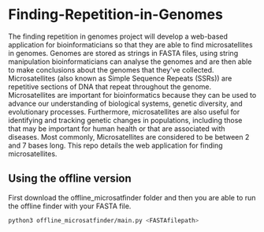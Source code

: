 # Finding-Repetition-in-Genomes
The finding repetition in genomes project will develop a web-based application
for bioinformaticians so that they are able to find microsatellites in genomes.
Genomes are stored as strings in FASTA files, using string manipulation
bioinformaticians can analyse the genomes and are then able to make conclusions
about the genomes that they've collected. Microsatellites (also known as Simple
Sequence Repeats (SSRs)) are repetitive sections of DNA that repeat throughout
the genome. Microsatellites are important for bioinformatics because they can be
used to advance our understanding of biological systems, genetic diversity, and
evolutionary processes. Furthermore, microsatellites are also useful for
identifying and tracking genetic changes in populations, including those that may
be important for human health or that are associated with diseases. Most
commonly, Microsatellites are considered to be between 2 and 7 bases long. This repo details the web application for finding microsatellites.

## Using the offline version
First download the offline\_microsatfinder folder and then you are able to run the offline finder with your FASTA file. 

```bash 
python3 offline_microsatfinder/main.py <FASTAfilepath>

